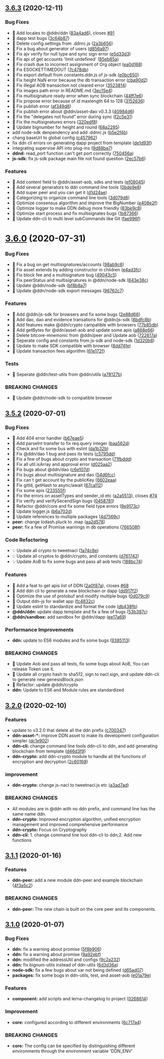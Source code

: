 ## [3.6.3](https://github.com/ddnlink/ddn/compare/v3.6.0...v3.6.3) (2020-12-11)


### Bug Fixes

* 🐛 Add locales to @ddn/ddn ([83a4ad6](https://github.com/ddnlink/ddn/commit/83a4ad650b3c4b0dc2b4bade44f67e2c930d1dae)), closes [#91](https://github.com/ddnlink/ddn/issues/91)
* 🐛 dapp test bugs ([3c64b87](https://github.com/ddnlink/ddn/commit/3c64b87fa5054bfa242fa5fca566b6c03beeb3e0))
* 🐛 Delete config.settings from .ddnrc.js ([2a3b656](https://github.com/ddnlink/ddn/commit/2a3b656398607038460c46339b627381899bc679))
* 🐛 Fix a bug about generator of users ([d856a97](https://github.com/ddnlink/ddn/commit/d856a972e409f2f27a478dc87b1a222459620e1f))
* 🐛 Fix ajv verify for null type and sync sign error ([e5d33d3](https://github.com/ddnlink/ddn/commit/e5d33d3979e57e56388eecc59ed39f94bc92233e))
* 🐛 Fix api of get accounts 'limit undefined' ([85eb85a](https://github.com/ddnlink/ddn/commit/85eb85aeaf4ea45a7e10ce77826620e79c4e6294))
* 🐛 Fix crash due to incorrect assignment of Org object ([ea0d168](https://github.com/ddnlink/ddn/commit/ea0d16803b31c421deb858cbe41ab7d14a636899))
* 🐛 Fix ESOCKETTIMEDOUT ([7c478db](https://github.com/ddnlink/ddn/commit/7c478dbb3754bb37a7dc93ad17d996021ba5b591))
* 🐛 Fix export default from constants.ddn.js of js-sdk ([e0bc650](https://github.com/ddnlink/ddn/commit/e0bc6503a9c2dee8a7d1588cb555fb6128a262e4))
* 🐛 Fix height NaN error because the db transaction error ([cba90d2](https://github.com/ddnlink/ddn/commit/cba90d24f47b7f26c5bcd0f413a3dcc0b2406b05))
* 🐛 Fix illegal AOB transaction not cleared error ([3523814](https://github.com/ddnlink/ddn/commit/3523814f8d9cc0470f9e4c74117291ab2359b253))
* 🐛 Fix images path error in README.md ([3ec15e4](https://github.com/ddnlink/ddn/commit/3ec15e4a3a7c82f6e8359822516488724d73a36f))
* 🐛 Fix multisignature ready error when sync blockchain ([44ff7e6](https://github.com/ddnlink/ddn/commit/44ff7e6c1205cbe6d8898e1d4b5775dbd6db7d7c))
* 🐛 Fix propose error because of id maxlength 64 to 128 ([3152636](https://github.com/ddnlink/ddn/commit/3152636378d12f82f44ec22f0a654f5f9828b459))
* 🐛 Fix publish error ([af349d8](https://github.com/ddnlink/ddn/commit/af349d85963dddb16546076332b809bf9721a258))
* 🐛 Fix publish error about @ddn/asset-dao v0.3.3 ([40984d6](https://github.com/ddnlink/ddn/commit/40984d6240edcd90c7e604d115bd091b3dbf921e))
* 🐛 Fix the "delegates not found" error during sync ([f2c5e31](https://github.com/ddnlink/ddn/commit/f2c5e317dceeefbeeaa5fa51b7caf1beb390726c))
* 🐛 Fix the multisignatures errors ([320edf8](https://github.com/ddnlink/ddn/commit/320edf80d7d3a7edf4442eaf5cb3a60dd87280e1))
* 🐛 Update bignumber for height and round ([68a2285](https://github.com/ddnlink/ddn/commit/68a228503f28b2e7d1ebad0bbba0d9a967b7d318))
* add node-sdk denpendency and add .ddnrc.js ([b5e2f4b](https://github.com/ddnlink/ddn/commit/b5e2f4b495041fdb13ec04be0d5d5f36ec19ac6d))
* chang baseUrl to global config ([c457962](https://github.com/ddnlink/ddn/commit/c457962971625ec6cbe9b01f33703cca61dced9f))
* fix ddn cli errors on generating dapp project from template ([de1d93f](https://github.com/ddnlink/ddn/commit/de1d93fa10e5c88b7b129b187d28ab2b090533a5))
* integrating supervise API into plug-ins ([9d88be7](https://github.com/ddnlink/ddn/commit/9d88be72a50187f72a62bb514bc0ef26cd42ee08))
* **ddnd:** read_port function can't get port correctly ([750456a](https://github.com/ddnlink/ddn/commit/750456a1a09ecb9afd3a41033dccd0068bfea92b))
* **js-sdk:** fix js-sdk package main file not found question ([2ec57b6](https://github.com/ddnlink/ddn/commit/2ec57b6e42713f813e2abc0d3de7eaf01156d74e))


### Features

* 🎸 Add content field to @ddn/asset-aob, sdks and tests ([ef08045](https://github.com/ddnlink/ddn/commit/ef08045d0c3273d76485245e68b7fe95867c433f))
* 🎸 Add several generators to ddn command line tools ([0bde9e8](https://github.com/ddnlink/ddn/commit/0bde9e83025fe1877fcf174ee602e87fe9aea90a))
* 🎸 Add super peer and you can get it ([d1d24ae](https://github.com/ddnlink/ddn/commit/d1d24aec2c4f7db3d5ac78bfa88469630930a8c4))
* 🎸 Categorizing to organize command line tools ([3d079d8](https://github.com/ddnlink/ddn/commit/3d079d8215f946caa2927e87b235cf0daf2406ce))
* 🎸 Optimize consensus algorithm and improve the BigNumber ([e408e2f](https://github.com/ddnlink/ddn/commit/e408e2f94e8fcb64bb4bf0c35ff47d52025daa2d))
* 🎸 Optimize logger to make DDN debug more friendly ([83be9c8](https://github.com/ddnlink/ddn/commit/83be9c8e020181e25265e048390e85b7fa749422))
* 🎸 Optimize start process and fix multisignates bugs ([1b87366](https://github.com/ddnlink/ddn/commit/1b87366822d074288d89a96af97d65550b411ad2))
* 🎸 Update ddn-cli to multi level subCommands like Git ([fae996f](https://github.com/ddnlink/ddn/commit/fae996fd9e3fe9967a36d5ff7f746b4cc45cfe4b))

# [3.6.0](https://github.com/ddnlink/ddn/compare/v3.5.0...v3.6.0) (2020-07-31)


### Bug Fixes

* 🐛 Fix a bug on get multisignatures/accounts ([98ab9c6](https://github.com/ddnlink/ddn/commit/98ab9c64c0ba466809dd09f533bdf8457bc31a0e))
* 🐛 Fix asset extends by adding constructor in chlidren ([e4ad3fc](https://github.com/ddnlink/ddn/commit/e4ad3fcdbf74e288f4b27043539ace1c74bcc2ad))
* 🐛 Fix block fee and a multisignature bug ([49043c5](https://github.com/ddnlink/ddn/commit/49043c5596ad190ddc8d1853a086792c52aa6c8d))
* 🐛 Fix peerStatus and multisignatures in @ddn/node-sdk ([643e38c](https://github.com/ddnlink/ddn/commit/643e38cb4a3ec8d141232e4d6b8612d01ae95f1a))
* 🐛 Update @ddn/node-sdk ([bf8b8a7](https://github.com/ddnlink/ddn/commit/bf8b8a74d2623c5909ea3e15fa08c0c8166bb9ce))
* 🐛 Update @ddn/node-sdk export messages ([96762c7](https://github.com/ddnlink/ddn/commit/96762c78385c9c338f3069f2fb7ba3d942e5bbe2))


### Features

* 🎸 Add @ddn/js-sdk for browsers and fix some bugs ([2e88d66](https://github.com/ddnlink/ddn/commit/2e88d66b36356c03336f5496bdd76d9397e52fb8))
* 🎸 Add dao, dao and evidence transations for @ddn/js-sdk ([8bdfc8b](https://github.com/ddnlink/ddn/commit/8bdfc8bf285a2adb5f25f1e38e06313e59ed8bce))
* 🎸 Add features make @ddn/crypto campatible with browsers ([77b85db](https://github.com/ddnlink/ddn/commit/77b85db03a4f28790a14298c265d9346a56b514c))
* 🎸 Add getBytes for @ddn/asset-aob and update some apis ([a868e66](https://github.com/ddnlink/ddn/commit/a868e66c0155dd8cb810d4802add890f51c73c31))
* 🎸 Delete bitcore-mnemonic from @ddn/peer and Update aob ([722617a](https://github.com/ddnlink/ddn/commit/722617ae4946bfeb5f4682bfe9d293f5cfe8f686))
* 🎸 Seperate config and constants from js-sdk and node-sdk ([1d320b8](https://github.com/ddnlink/ddn/commit/1d320b8f439bd00b6a038df3962890aebe19e6af))
* 🎸 Update to make SDK compatible with browser ([8dd74fe](https://github.com/ddnlink/ddn/commit/8dd74feb11a92e40e219ba683e0efd63d0f47286))
* 🎸 Update transaction fees algorithm ([61e172f](https://github.com/ddnlink/ddn/commit/61e172f9a9b3b4faf4218728570d8411a044ad32))


### Tests

* 💍 Seperate @ddn/test-utils from @ddn/utils ([a78127b](https://github.com/ddnlink/ddn/commit/a78127bdec3c9520a45e6dd3217258fa598a4209))


### BREAKING CHANGES

* 🧨 Update @ddn/node-sdk to compatible browser


## [3.5.2](https://github.com/ddnlink/ddn/compare/v3.3.0...v3.5.2) (2020-07-01)


### Bug Fixes

* 🐛 Add 404 error handler ([b67eae5](https://github.com/ddnlink/ddn/commit/b67eae5218bacfceb09def0d83db8cb2d07c274a))
* 🐛 Add parseInt transfer to fix req.query integer ([baa562d](https://github.com/ddnlink/ddn/commit/baa562df1c85ce33836934908740b9291ac1724b))
* 🐛 Check and fix some bus with eslint ([da1b32b](https://github.com/ddnlink/ddn/commit/da1b32bbe2470a9e262f81fc3dfd9be083b625a6))
* 🐛 Fix @ddn/dao 1 bug and pass its tests ([c5795dd](https://github.com/ddnlink/ddn/commit/c5795dd10a12c6490cb9ee468bbe9c416dde7805))
* 🐛 Fix a few of bugs about crypto and transaction ([71fbddd](https://github.com/ddnlink/ddn/commit/71fbddd6c27a424d4ecce22ebaab61eae069441c))
* 🐛 Fix all util.isArray and approval error ([d025aa2](https://github.com/ddnlink/ddn/commit/d025aa2dced511037639ba2e8ec29dd2edc907a6))
* 🐛 Fix bugs about @ddn/dao ([c6e107d](https://github.com/ddnlink/ddn/commit/c6e107d4ee403ae7d6e8e9b7ce835caade637750))
* 🐛 Fix bugs about multisignature and dao ([54d6fcc](https://github.com/ddnlink/ddn/commit/54d6fcca52feb38e5c990fc8667623ed9a4c6e88))
* 🐛 Fix can`t get account by the publicKey ([6602eaa](https://github.com/ddnlink/ddn/commit/6602eaa2189926916261223d2e5288d36f5505b0))
* 🐛 Fix gitId, getHash to async/await ([67ca112](https://github.com/ddnlink/ddn/commit/67ca1122c376d04842a399d61912b784ef176e09))
* 🐛 Fix some apis ([233555f](https://github.com/ddnlink/ddn/commit/233555ffcd51b057e2d08d37f17ae511b97083c8))
* 🐛 Fix the errors on assetTypes and sender_id etc ([a2a5513](https://github.com/ddnlink/ddn/commit/a2a551322c57b214b67fee4af7fedad88dab987a)), closes [#74](https://github.com/ddnlink/ddn/issues/74)
* 🐛 Fix verify and verifySecendSign bugs ([0458781](https://github.com/ddnlink/ddn/commit/0458781379330e0a57063e9b756eef6feed93ccf))
* 🐛 Refactor @ddn/core and fix some field type errors ([9e9173c](https://github.com/ddnlink/ddn/commit/9e9173ccab1073532b25d4d56163f435076b45f4))
* 🐛 Update logger.js ([b6a702d](https://github.com/ddnlink/ddn/commit/b6a702db9e897455c64baeebc0f5160e92b841b3))
* 🐛 Update references to multiple packages ([4d7569c](https://github.com/ddnlink/ddn/commit/4d7569c16cbaf957443f28aa02b7abe95a256fb3))
* **peer:** change lodash.pluck to .map ([aa2d578](https://github.com/ddnlink/ddn/commit/aa2d578951c6e05edcac8b3ad343f56fdcf76a55))
* **peer:** fix a few of Promise warnings in db operations ([766508f](https://github.com/ddnlink/ddn/commit/766508f19b6831403226eafa75345d6e5c108c6b))


### Code Refactoring

* 💡 Update all crypto to tweetnacl ([1a74c8e](https://github.com/ddnlink/ddn/commit/1a74c8e78eede3d4323970454c483c9d981f2b31))
* 💡 Update all cryptos to @ddn/crypto, and constants ([d761742](https://github.com/ddnlink/ddn/commit/d761742b12e2304ed8fbb1ee1f8f7f1e0d218ca0))
* 💡 Update AoB to fix some bugs and pass all aob tests ([188bc74](https://github.com/ddnlink/ddn/commit/188bc749812b08f35fca646a12a4e54e24906f15))


### Features

* 🎸 Add a feat to get apis list of DDN ([2a0f87a](https://github.com/ddnlink/ddn/commit/2a0f87af579c53983549c3647dc68f92d3072e53)), closes [#68](https://github.com/ddnlink/ddn/issues/68)
* 🎸 Add ddn cli to generate a new blockchain or dapp ([dd917f2](https://github.com/ddnlink/ddn/commit/dd917f27a3c8a4bde06e481f60dfae3f345b1279))
* 🎸 Optimize the use of protobuf and modify multiple bugs ([0d079c9](https://github.com/ddnlink/ddn/commit/0d079c9be52065d30c9af2d006028d6a6328ac2e))
* 🎸 Output ddn-js for wallet app ([fc4832c](https://github.com/ddnlink/ddn/commit/fc4832c028411bab80cf823bfb74aa94ea43047a))
* 🎸 Update eslint to standardize and format the code ([db438fb](https://github.com/ddnlink/ddn/commit/db438fb6639cbe5be7582357ba7b44c4b2a1918f))
* **@ddn/ddn:** update dapp template and fix a few of bugs ([53b387c](https://github.com/ddnlink/ddn/commit/53b387c9a270b2cb0af98a0730af036631f39a53))
* **@ddn/sandbox:** add sandbox for @ddn/dapp ([ee17a69](https://github.com/ddnlink/ddn/commit/ee17a69218624a17ca2d5bd716623b309a8c0e3f))


### Performance Improvements

* **ddn:** update to ES6 modules and fix some bugs ([9385113](https://github.com/ddnlink/ddn/commit/938511366a396e6923bf106fcaa19aee39e9010e))


### BREAKING CHANGES

* 🧨 Update Aob and pass all tests, fix some bugs about AoB, You can release
Token use it.
* 🧨 Update all crypto hash to sha512, sign to nacl.sign, and update ddn-cli
to generate new genesisBlock.json
* 🧨 Refactor: update @ddn/crypto
* **ddn:** Update to ES6 and Module rules are standardized


## [3.2.0](https://github.com/ddnlink/ddn/compare/v3.1.0...v3.2.0) (2020-02-10)

### Features

* update to v3.2.0 that delete all the ddn prefix ([c700347](https://github.com/ddnlink/ddn/commit/c700347))
* **ddn-asset-*:** improve DDN asset to make its development configuration simpler ([dc1e902](https://github.com/ddnlink/ddn/commit/dc1e902))
* **ddn-cli:** change command line tools ddn-cli to ddn, and add generating blockchain from template ([d46d3f9](https://github.com/ddnlink/ddn/commit/d46d3f9))
* **ddn-crypto:** add ddn-crypto module to handle all the functions of encryption and decryption ([2c60168](https://github.com/ddnlink/ddn/commit/2c60168))

### improvement

* **ddn-crypto:** change js-nacl to tweetnacl.js etc ([a3ad7ad](https://github.com/ddnlink/ddn/commit/a3ad7ad))

### BREAKING CHANGES

* All modules are in @ddn with no ddn prefix, and command line has the same name ddn.
* **ddn-crypto:** Improved encryption algorithm, unified encryption management and improved
comprehensive performance
* **ddn-crypto:** Focus on Cryptography
* **ddn-cli:** 1. change command line tool ddn-cli to ddn;2. Add new functions

## [3.1.1](https://github.com/ddnlink/ddn/compare/v3.1.0...v3.1.1) (2020-01-16)

### Features

* **ddn-peer:** add a new module ddn-peer and example blockchain ([4f3a5c2](https://github.com/ddnlink/ddn/commit/4f3a5c2))

### BREAKING CHANGES

* **ddn-peer:** The new chain is built on the core peer and its components.

## [3.1.0](https://github.com/ddnlink/ddn/compare/v3.0.0...v3.1.0) (2020-01-07)

### Bug Fixes

* **ddn:** fix a warning about promise ([5f8b906](https://github.com/ddnlink/ddn/commit/5f8b906))
* **ddn:** fix a warning about promise ([9a92ebf](https://github.com/ddnlink/ddn/commit/9a92ebf))
* **ddn:** modified the addressUtil and configs ([9c2a232](https://github.com/ddnlink/ddn/commit/9c2a232))
* **ddn:** fix bignum-utils instead of ddn-utils ([6d3d36a](https://github.com/ddnlink/ddn/commit/6d3d36a))
* **node-sdk:** fix a few bugs about var not being defined ([d65ad07](https://github.com/ddnlink/ddn/commit/d65ad07))
* **packages:** fix some bugs in ddn-utils, test, and asset-aob ([e01a79e](https://github.com/ddnlink/ddn/commit/e01a79e))


### Features

* **component:** add scripts and lerna-changelog to project ([0268614](https://github.com/ddnlink/ddn/commit/0268614))

### Improvement

* **core:** configured according to different environments ([6c717a4](https://github.com/ddnlink/ddn/commit/6c717a4))

### BREAKING CHANGES

* **core:** The config can be specified by distinguishing different environments through the environment variable 'DDN_ENV'
